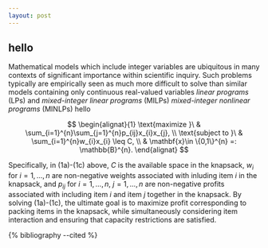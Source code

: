 ```yaml
---
layout: post
---
```

## hello 
Mathematical models which include integer variables are ubiquitous in many contexts of significant importance within scientific inquiry. Such problems typically are empirically seen as much more difficult to solve than similar models containing only continuous real-valued variables *linear programs* (LPs) and *mixed-integer linear programs* (MILPs) *mixed-integer nonlinear programs* (MINLPs)
hello

$$
\begin{alignat}{1}
\text{maximize }\ & \sum_{i=1}^{n}\sum_{j=1}^{n}p_{ij}x_{i}x_{j}, \\
\text{subject to }\ & \sum_{i=1}^{n}w_{i}x_{i} \leq C, \\
& \mathbf{x}\in \{0,1\}^{n} =: \mathbb{B}^{n}. 
\end{alignat}
$$

Specifically, in (1a)-(1c) above, $C$ is the available space in the knapsack, $w_{i}$ for $i=1,\ldots,n$ are non-negative weights associated with inluding item $i$ in the knapsack, and $p_{ij}$ for $i=1,\ldots,n$, $j=1,\ldots,n$ are non-negative profits associated with including item $i$ and item $j$ together in the knapsack. By solving (1a)-(1c), the ultimate goal is to maximize profit corresponding to packing items in the knapsack, while simultaneously considering item interaction and ensuring that capacity restrictions are satisfied. 


{% bibliography --cited %}
